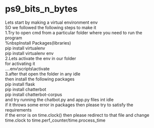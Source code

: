 # ps9_bits_n_bytes

Lets start by making a virtual environment env<br>
SO we followed the following steps to make it<br>
1.Try to open cmd from a particular folder where you need to run the program<br>
  %nbspInstall Packages(libraries)<br>
  pip install virtualenv<br>
  pip install virtualenv env<br>
2.Lets activate the env in our folder<br>
  for activating it<br>
  ....env\scripts\activate<br>
3.after that open the folder in any idle<br>
  then install the following packages<br>
  pip install flask<br>
  pip install chatterbot<br>
  pip install chatterbot-corpus<br>
  and try running the chatbot.py and app.py files int idle<br>
if it throws some error in packages then please try to satisfy the requirements<br>
if the error is on time.clock() then please redirect to that file and change time.clock to time.perf_counter/time.process_time<br>
